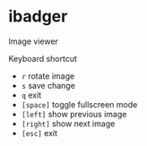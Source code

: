 # ibadger
Image viewer


Keyboard shortcut
- `r` rotate image
- `s` save change
- `q` exit
- `[space]` toggle fullscreen mode
- `[left]` show previous image
- `[right]` show next image
- `[esc]` exit
